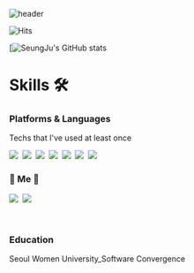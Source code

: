 ![header](https://capsule-render.vercel.app/api?type=soft&color=auto&height=150&section=header&text=SuhSeungJu&fontSize=70&animation=twinkling)

![Hits](https://https://hits.seeyoufarm.com/api/count/incr/badge.svg?url=https%3A%2F%2Fgithub.com%2Fzzoo0123&count_bg=%23E73E93&title_bg=%23555555&icon=github.svg&icon_color=%23E7E7E7&title=hits&edge_flat=flase)

[![SeungJu's GitHub stats](https://github-readme-stats.vercel.app/api?username=zzoo0123&theme=dark&show_icons=true)


# Skills 🛠
### Platforms & Languages
<p> Techs that I've used at least once </p>
<p>
  <img src="https://img.shields.io/badge/Python-3766AB?style=flat-square&logo=Python&logoColor=white"/></a>&nbsp 
  <img src="https://img.shields.io/badge/R-75AADB?style=flat-square&logo=R&logoColor=white"/></a>&nbsp 
  <img src="https://img.shields.io/badge/C++-00599C?style=flat-square&logo=C%2B%2B&logoColor=white"/></a>&nbsp
  <img src="https://img.shields.io/badge/Java-F7DF1E?style=flat-square&logo=Java&logoColor=white"/></a>&nbsp
  <img src="https://img.shields.io/badge/Kotlin-7F52FF?style=flat-square&logo=Kotlin&logoColor=white"/></a>&nbsp
  <img src="https://img.shields.io/badge/HTML5-E34F26?style=flat-square&logo=HTML5&logoColor=white"/></a>&nbsp
 <img src="https://img.shields.io/badge/CSS-1572B6?style=flat-square&logo=CSS&logoColor=white"/></a>&nbsp
<br>

<h3> 🧸 Me 🧸 </h3>

<p>
  <a href="https://www.notion.so/Seung-Ju-3494beb1f7784dd099bd0f373a3b1a55"><img src="https://img.shields.io/badge/Notion-000000?style=flat-square&logo=Notion&logoColor=white&link=https://www.notion.so/Seung-Ju-3494beb1f7784dd099bd0f373a3b1a55"/></a>&nbsp
  <a href="mailto:0123suh@gmail.com"><img src="https://img.shields.io/badge/Gmail-d14836?style=flat-square&logo=Gmail&logoColor=white&link=0123suh@gmail.com"/></a>&nbsp
</p>
<br>

<h3> Education </h3>
<p> Seoul Women University_Software Convergence </p>
<br>
